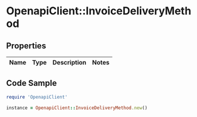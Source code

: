# OpenapiClient::InvoiceDeliveryMethod

## Properties

Name | Type | Description | Notes
------------ | ------------- | ------------- | -------------

## Code Sample

```ruby
require 'OpenapiClient'

instance = OpenapiClient::InvoiceDeliveryMethod.new()
```


